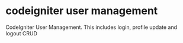 # codeigniter user management
CodeIgniter User Management. This includes login, profile update and logout CRUD
